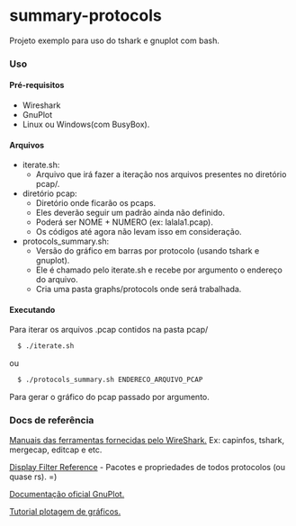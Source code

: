 # summary-protocols
Projeto exemplo para uso do tshark e gnuplot com bash.

### Uso

#### Pré-requisitos

  * Wireshark
  * GnuPlot
  * Linux ou Windows(com BusyBox).

#### Arquivos

  * iterate.sh:
      - Arquivo que irá fazer a iteração nos arquivos presentes no diretório pcap/.
  * diretório pcap:
      - Diretório onde ficarão os pcaps.
      - Eles deverão seguir um padrão ainda não definido. 
      - Poderá ser NOME + NUMERO (ex: lalala1.pcap).
      - Os códigos até agora não levam isso em consideração.
  * protocols_summary.sh:
      - Versão do gráfico em barras por protocolo (usando tshark e gnuplot).
      - Ele é chamado pelo iterate.sh e recebe por argumento o endereço do arquivo.
      - Cria uma pasta graphs/protocols onde será trabalhada.

#### Executando

Para iterar os arquivos .pcap contidos na pasta pcap/

```sh
  $ ./iterate.sh
```

ou

```sh
  $ ./protocols_summary.sh ENDERECO_ARQUIVO_PCAP
```

Para gerar o gráfico do pcap passado por argumento.

### Docs de referência

[Manuais das ferramentas fornecidas pelo WireShark.](https://www.wireshark.org/docs/man-pages) 
Ex: capinfos, tshark, mergecap, editcap e etc.

[Display Filter Reference](https://www.wireshark.org/docs/dfref) - Pacotes e propriedades de todos protocolos (ou quase rs). =)

[Documentação oficial GnuPlot.](http://www.gnuplot.info)

[Tutorial plotagem de gráficos.](http://fiscomp.if.ufrgs.br/index.php/Gnuplot)
